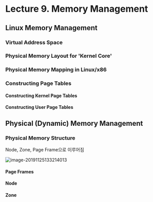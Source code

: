 # Lecture 9. Memory Management

## Linux Memory Management

### Virtual Address Space

### Physical Memory Layout for 'Kernel Core'

### Physical Memory Mapping in Linux/x86

### Constructing Page Tables

#### Constructing Kernel Page Tables

#### Constructing User Page Tables

## Physical (Dynamic) Memory Management

### Physical Memory Structure

Node, Zone, Page Frame으로 이루어짐

![image-20191125133214013](C:\Users\KJH\AppData\Roaming\Typora\typora-user-images\image-20191125133214013.png)

#### Page Frames

#### Node

#### Zone